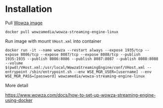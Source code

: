 # Installation

Pull [Wowza image](https://hub.docker.com/r/wowzamedia/wowza-streaming-engine-linux/)

```
docker pull wowzamedia/wowza-streaming-engine-linux
```

Run image with mount `VHost.xml` into container

```
docker run -it --name wowza --restart always --expose 1935/tcp --expose 8086/tcp --expose 8087/tcp --expose 8088/tcp --publish 1935:1935 --publish 8086:8086 --publish 8087:8087 --publish 8088:8088 --volume $(pwd)/VHost.xml:/usr/local/WowzaStreamingEngine/conf/VHost.xml --entrypoint /sbin/entrypoint.sh --env WSE_MGR_USER=[username] --env WSE_MGR_PASS=[password] wowzamedia/wowza-streaming-engine-linux
```

More detail

https://www.wowza.com/docs/how-to-set-up-wowza-streaming-engine-using-docker
